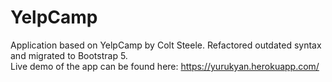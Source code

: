 # YelpCamp
Application based on YelpCamp by Colt Steele. Refactored outdated syntax and migrated to Bootstrap 5. <br>
Live demo of the app can be found here: https://yurukyan.herokuapp.com/
